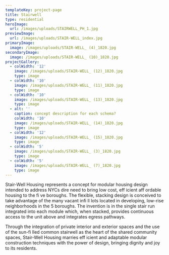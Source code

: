 ```yaml
---
templateKey: project-page
title: Stairwell
type: residential
heroImage:
  url: /images/uploads/STAIRWELL_PH_1.jpg
previewImage:
  url: /images/uploads/STAIR-WELL_index.jpg
primaryImage:
  image: /images/uploads/STAIR-WELL_ (4)_1820.jpg
secondaryImage:
  image: /images/uploads/STAIR-WELL_ (10)_1820.jpg
projectGallery:
  - colWidth: '12'
    image: /images/uploads/STAIR-WELL_ (12)_1820.jpg
    type: image
  - colWidth: '10'
    image: /images/uploads/STAIR-WELL_ (11)_1820.jpg
    type: image
  - colWidth: '10'
    image: /images/uploads/STAIR-WELL_ (13)_1820.jpg
    type: image
  - alt: ''
    caption: concept description for each schema?
    colWidth: '10'
    image: /images/uploads/STAIR-WELL_ (14)_1820.jpg
    type: image
  - colWidth: '12'
    image: /images/uploads/STAIR-WELL_ (15)_1820.jpg
    type: image
  - colWidth: '5'
    image: /images/uploads/STAIR-WELL_ (3)_1820.jpg
    type: image
  - colWidth: '5'
    image: /images/uploads/STAIR-WELL_ (7)_1820.jpg
    type: image
---
```

Stair-Well Housing represents a concept for modular housing design intended to address NYCs dire need to bring low cost, eff icient aff ordable housing to the fi ve boroughs. The flexible, stacking design is conceived to take advantage of the many vacant infi ll lots located in developing, low-rise neighborhoods in the 5 boroughs. The invention is in the single stair run integrated into each module which, when stacked, provides continuous access to the unit above and integrates egress pathways.

Through the integration of private interior and exterior spaces and the use of the sun-fi lled common stairwell as the heart of the shared community spaces, Stair-Well Housing marries eff icient and adaptable modular construction techniques with the power of design, bringing dignity and joy to its residents.
